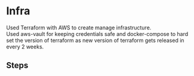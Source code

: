 # Infra

Used Terraform with AWS to create manage infrastructure.  
Used aws-vault for keeping credentials safe and docker-compose to hard set the version of terraform as new version of terraform gets released in every 2 weeks.  

## Steps

